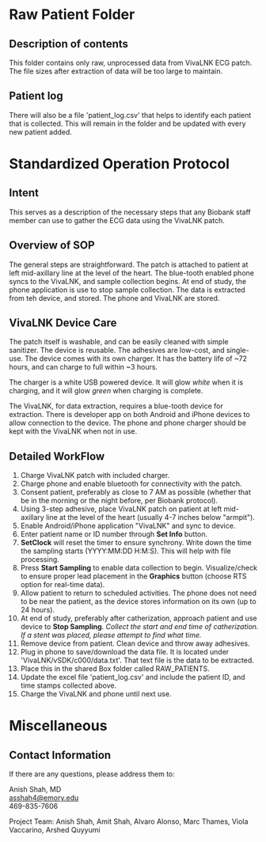 # Raw Patient Folder

## Description of contents

This folder contains only raw, unprocessed data from VivaLNK ECG patch. The file sizes after extraction of data will be too large to maintain. 

## Patient log

There will also be a file 'patient_log.csv' that helps to identify each patient that is collected. This will remain in the folder and be updated with every new patient added.

# Standardized Operation Protocol

## Intent

This serves as a description of the necessary steps that any Biobank staff member can use to gather the ECG data using the VivaLNK patch.

## Overview of SOP

The general steps are straightforward. The patch is attached to patient at left mid-axillary line at the level of the heart. The blue-tooth enabled phone syncs to the VivaLNK, and sample collection begins. At end of study, the phone application is use to stop sample collection. The data is extracted from teh device, and stored. The phone and VivaLNK are stored.

## VivaLNK Device Care

The patch itself is washable, and can be easily cleaned with simple sanitizer. The device is reusable. The adhesives are low-cost, and single-use. The device comes with its own charger. It has the battery life of ~72 hours, and can charge to full within ~3 hours. 

The charger is a white USB powered device. It will glow _white_ when it is charging, and it will glow _green_ when charging is complete.

The VivaLNK, for data extraction, requires a blue-tooth device for extraction. There is developer app on both Android and iPhone devices to allow connection to the device. The phone and phone charger should be kept with the VivaLNK when not in use. 

## Detailed WorkFlow

1. Charge VivaLNK patch with included charger.
2. Charge phone and enable bluetooth for connectivity with the patch.
3. Consent patient, preferably as close to 7 AM as possible (whether that be in the morning or the night before, per Biobank protocol).
4. Using 3-step adhesive, place VivaLNK patch on patient at left mid-axillary line at the level of the heart (usually 4-7 inches below "armpit").
5. Enable Android/iPhone application "VivaLNK" and sync to device. 
6. Enter patient name or ID number through __Set Info__ button. 
7. __SetClock__ will reset the timer to ensure synchrony. Write down the time the sampling starts (YYYY:MM:DD H:M:S). This will help with file processing.
8. Press __Start Sampling__ to enable data collection to begin. Visualize/check to ensure proper lead placement in the __Graphics__ button (choose RTS option for real-time data).
9. Allow patient to return to scheduled activities. The phone does not need to be near the patient, as the device stores information on its own (up to 24 hours). 
10. At end of study, preferably after catherization, approach patient and use device to __Stop Sampling__. _Collect the start and end time of catherization. If a stent was placed, please attempt to find what time._
11. Remove device from patient. Clean device and throw away adhesives.
12. Plug in phone to save/download the data file. It is located under 'VivaLNK/vSDK/c000/data.txt'. That text file is the data to be extracted.
13. Place this in the shared Box folder called RAW_PATIENTS. 
14. Update the excel file 'patient_log.csv' and include the patient ID, and time stamps collected above.
15. Charge the VivaLNK and phone until next use.

# Miscellaneous

## Contact Information

If there are any questions, please address them to:

Anish Shah, MD  
asshah4@emory.edu  
469-835-7606  

Project Team: Anish Shah, Amit Shah, Alvaro Alonso, Marc Thames, Viola Vaccarino, Arshed Quyyumi

